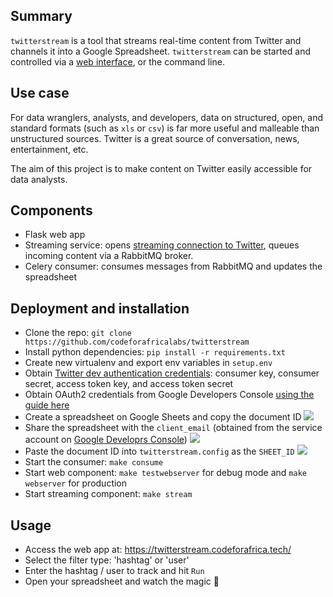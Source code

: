 ## Summary
`twitterstream` is a tool that streams real-time content from Twitter and channels it into a Google Spreadsheet. `twitterstream` can be started and controlled via a [web interface](https://twitterstream.codeforafrica.tech/), or the command line.

## Use case
For data wranglers, analysts, and developers, data on structured, open, and standard formats (such as `xls` or `csv`) is far more useful and malleable than unstructured sources.
Twitter is a great source of conversation, news, entertainment, etc.

The aim of this project is to make content on Twitter easily accessible for data analysts.


## Components
* Flask web app
* Streaming service: opens [streaming connection to Twitter](https://dev.twitter.com/streaming/overview), queues incoming content via a RabbitMQ broker.
* Celery consumer:  consumes messages from RabbitMQ and updates the spreadsheet

## Deployment and installation
* Clone the repo:  `git clone https://github.com/codeforafricalabs/twitterstream`
* Install python dependencies: `pip install -r requirements.txt`
* Create new virtualenv and export env variables in `setup.env`
* Obtain [Twitter dev authentication credentials](https://dev.twitter.com/oauth): consumer key, consumer secret, access token key, and access token secret
* Obtain OAuth2 credentials from Google Developers Console [using the guide here](http://gspread.readthedocs.org/en/latest/oauth2.html)
* Create a spreadsheet on Google Sheets and copy the document ID
![](https://lh3.googleusercontent.com/9GV5nedO27vtnOhlnl4HfWwhf8H0Yt0zU9nG4r2dH42MhmQrQYXm1jIphndBLqtii7UDx9fewG080g=w1518-h74-no)
* Share the spreadsheet with the `client_email` (obtained from the service account on [Google Developrs Console](http://gspread.readthedocs.org/en/latest/oauth2.html)) 
![](https://goo.gl/ZiWpk9)
* Paste the document ID into `twitterstream.config` as the `SHEET_ID`
![](https://goo.gl/93qNKs)
* Start the consumer:  `make consume`
* Start web component: `make testwebserver` for debug mode and `make webserver` for production
* Start streaming component: `make stream`


## Usage

* Access the web app at: https://twitterstream.codeforafrica.tech/
* Select the filter type: 'hashtag' or 'user'
* Enter the hashtag / user to track and hit `Run`
* Open your spreadsheet and watch the magic :raised_hands:
